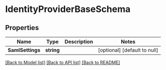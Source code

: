 # IdentityProviderBaseSchema

## Properties
Name | Type | Description | Notes
------------ | ------------- | ------------- | -------------
**SamlSettings** | **string** |  | [optional] [default to null]

[[Back to Model list]](../README.md#documentation-for-models) [[Back to API list]](../README.md#documentation-for-api-endpoints) [[Back to README]](../README.md)


